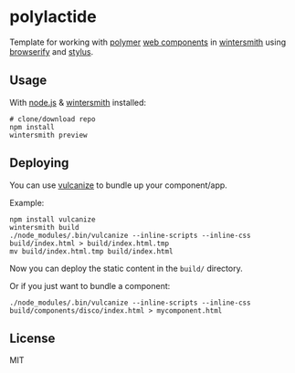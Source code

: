 
# polylactide

Template for working with [polymer](https://github.com/Polymer/polymer) [web components](https://github.com/webcomponents/webcomponentsjs) in [wintersmith](https://github.com/jnordberg/wintersmith) using [browserify](https://github.com/substack/node-browserify) and [stylus](https://github.com/stylus/stylus).


## Usage

With [node.js](http://nodejs.org) & [wintersmith](https://github.com/jnordberg/wintersmith) installed:

```
# clone/download repo
npm install
wintersmith preview
```


## Deploying

You can use [vulcanize](https://github.com/Polymer/vulcanize) to bundle up your component/app.

Example:

```
npm install vulcanize
wintersmith build
./node_modules/.bin/vulcanize --inline-scripts --inline-css build/index.html > build/index.html.tmp
mv build/index.html.tmp build/index.html
```

Now you can deploy the static content in the `build/` directory.

Or if you just want to bundle a component:

```
./node_modules/.bin/vulcanize --inline-scripts --inline-css build/components/disco/index.html > mycomponent.html
```


## License

MIT